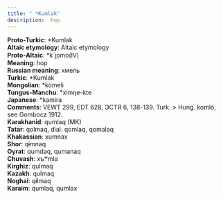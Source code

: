 ```yaml
---
title: " *Kumlak"
description:  hop
---
```


<strong>Proto-Turkic</strong>:  *Kumlak<br>
<strong>Altaic etymology</strong>:  Altaic etymology<br>
<strong> Proto-Altaic</strong>:  *k`i̯omo(lV)<br>
<strong>Meaning</strong>:  hop<br>
<strong>Russian meaning</strong>:  хмель<br>
<strong>Turkic</strong>:  *Kumlak<br>
<strong>Mongolian</strong>:  *kömeli<br>
<strong>Tungus-Manchu</strong>:  *ximŋe-kte<br>
<strong>Japanese</strong>:  *kamira<br>
<strong>Comments</strong>:  VEWT 299, EDT 628, ЭСТЯ 6, 138-139. Turk. > Hung. komló, see Gombocz 1912.<br>
<strong>Karakhanid</strong>:  qumlaq (MK)<br>
<strong>Tatar</strong>:  qolmaq, dial. qomlaq, qomalaq<br>
<strong>Khakassian</strong>:  xumnax<br>
<strong>Shor</strong>:  qɨmnaq<br>
<strong>Oyrat</strong>:  qumdaq, qumanaq<br>
<strong>Chuvash</strong>:  xъʷmla<br>
<strong>Kirghiz</strong>:  qulmaq<br>
<strong>Kazakh</strong>:  qulmaq<br>
<strong>Noghai</strong>:  qɨlmaq<br>
<strong>Karaim</strong>:  qumlaq, qumlax<br>


